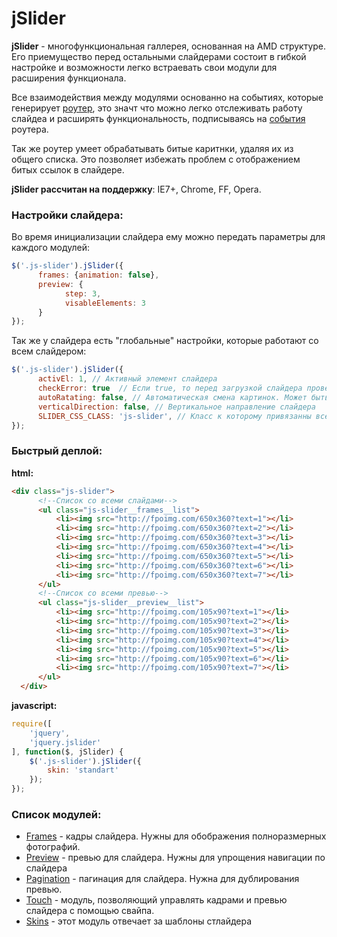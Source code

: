 jSlider
=============

**jSlider** - многофункциональная галлерея, основанная на AMD структуре. 
Его приемущество перед остальными слайдерами состоит в гибкой настройке
и возможности легко встраевать свои модули для расширения функционала.

Все взаимодействия между модулями основанно на событиях, которые генерирует [роутер](https://github.com/MrFranke/jSlider/blob/amd/src/jquery.jslider.js),
это значт что можно легко отслеживать работу слайдеа и расширять функциональность, подписываясь на [события](https://github.com/MrFranke/jSlider/wiki/%D0%A1%D0%BE%D0%B1%D1%8B%D1%82%D0%B8%D1%8F)
роутера.

Так же роутер умеет обрабатывать битые каритнки, удаляя их из общего списка. Это позволяет избежать проблем
с отображением битых ссылок в слайдере.

**jSlider рассчитан на поддержку**: IE7+, Chrome, FF, Opera.

### Настройки слайдера:

Во время инициализации слайдера ему можно передать параметры для каждого  модулей:
```javascript
$('.js-slider').jSlider({
      frames: {animation: false},
      preview: {
            step: 3,
            visableElements: 3
      }
});
```
Так же у слайдера есть "глобальные" настройки, которые работают со всем слайдером:
```javascript
$('.js-slider').jSlider({
      activEl: 1, // Активный элемент слайдера
      checkError: true  // Если true, то перед загрузкой слайдера проверяются все картинки и бытые удаляются
      autoRatating: false, // Автоматическая смена картинок. Может быть true/false или в миллисекундах
      verticalDirection: false, // Вертикальное направление слайдера
      SLIDER_CSS_CLASS: 'js-slider', // Класс к которому привязанны все скирпты, его можно заменить если такой уже есть на странице
});
```

### Быстрый деплой:
**html:**
```html
<div class="js-slider">
      <!--Список со всеми слайдами-->
      <ul class="js-slider__frames__list">
          <li><img src="http://fpoimg.com/650x360?text=1"></li>
          <li><img src="http://fpoimg.com/650x360?text=2"></li>
          <li><img src="http://fpoimg.com/650x360?text=3"></li>
          <li><img src="http://fpoimg.com/650x360?text=4"></li>
          <li><img src="http://fpoimg.com/650x360?text=5"></li>
          <li><img src="http://fpoimg.com/650x360?text=6"></li>
          <li><img src="http://fpoimg.com/650x360?text=7"></li>
      </ul>
      <!--Список со всеми превью-->
      <ul class="js-slider__preview__list">
          <li><img src="http://fpoimg.com/105x90?text=1"></li>
          <li><img src="http://fpoimg.com/105x90?text=2"></li>
          <li><img src="http://fpoimg.com/105x90?text=3"></li>
          <li><img src="http://fpoimg.com/105x90?text=4"></li>
          <li><img src="http://fpoimg.com/105x90?text=5"></li>
          <li><img src="http://fpoimg.com/105x90?text=6"></li>
          <li><img src="http://fpoimg.com/105x90?text=7"></li>
      </ul>
  </div>
```
**javascript:**
```javascript
require([
    'jquery',
    'jquery.jslider'
], function($, jSlider) {
    $('.js-slider').jSlider({
        skin: 'standart'
    });
});
```

### Список модулей:
* [Frames](https://github.com/MrFranke/jSlider/wiki/Frames) - кадры слайдера. Нужны для обображения полноразмерных фотографий.
* [Preview](https://github.com/MrFranke/jSlider/wiki/Preview) - превью для слайдера. Нужны для упрощения навигации по слайдера
* [Pagination](https://github.com/MrFranke/jSlider/wiki/Pagination) - пагинация для слайдера. Нужна для дублирования превью.
* [Touch](https://github.com/MrFranke/jSlider/wiki/Touch) - модуль, позволяющий управлять кадрами и превью слайдера с помощью свайпа.
* [Skins](https://github.com/MrFranke/jSlider/wiki/Skins) - этот модуль отвечает за шаблоны стлайдера
